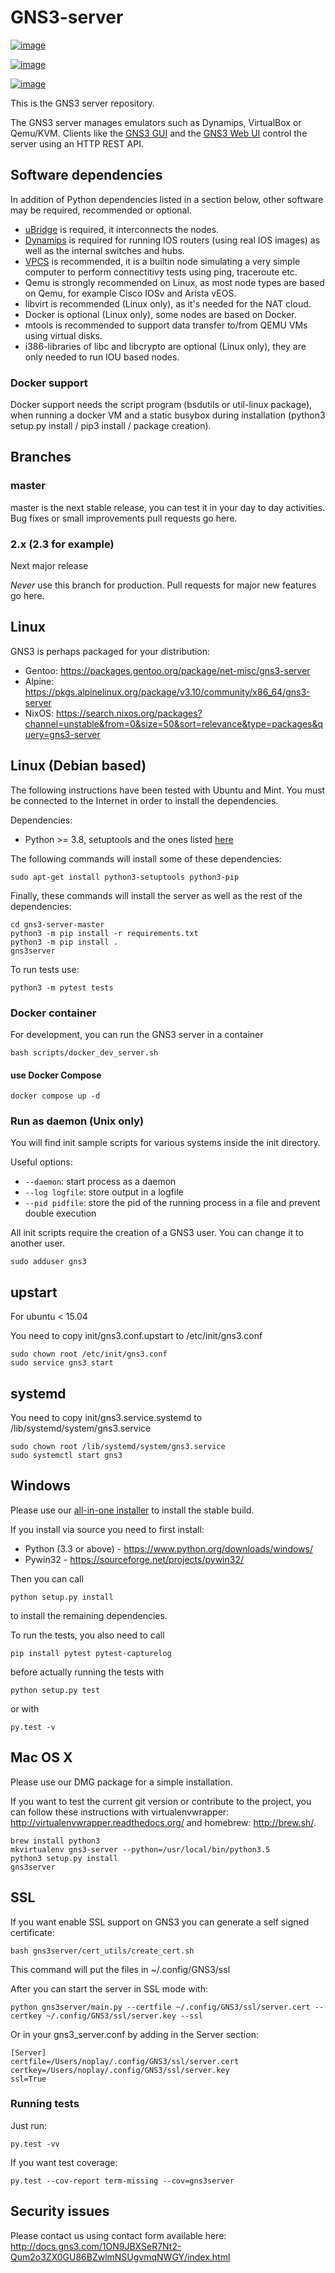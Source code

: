 GNS3-server
===========

[![image](https://github.com/GNS3/gns3-server/workflows/testing/badge.svg)](https://github.com/GNS3/gns3-server/actions?query=workflow%3Atesting)

[![image](https://img.shields.io/pypi/v/gns3-server.svg)](https://pypi.python.org/pypi/gns3-server)

[![image](https://snyk.io/test/github/GNS3/gns3-server/badge.svg)](https://snyk.io/test/github/GNS3/gns3-server)

This is the GNS3 server repository.

The GNS3 server manages emulators such as Dynamips, VirtualBox or
Qemu/KVM. Clients like the [GNS3 GUI](https://github.com/GNS3/gns3-gui/)
and the [GNS3 Web UI](https://github.com/GNS3/gns3-web-ui) control the
server using an HTTP REST API.

Software dependencies
---------------------

In addition of Python dependencies listed in a section below, other
software may be required, recommended or optional.

-   [uBridge](https://github.com/GNS3/ubridge/) is required, it
    interconnects the nodes.
-   [Dynamips](https://github.com/GNS3/dynamips/) is required for
    running IOS routers (using real IOS images) as well as the internal
    switches and hubs.
-   [VPCS](https://github.com/GNS3/vpcs/) is recommended, it is a
    builtin node simulating a very simple computer to perform
    connectitivy tests using ping, traceroute etc.
-   Qemu is strongly recommended on Linux, as most node types are based
    on Qemu, for example Cisco IOSv and Arista vEOS.
-   libvirt is recommended (Linux only), as it\'s needed for the NAT
    cloud.
-   Docker is optional (Linux only), some nodes are based on Docker.
-   mtools is recommended to support data transfer to/from QEMU VMs
    using virtual disks.
-   i386-libraries of libc and libcrypto are optional (Linux only), they
    are only needed to run IOU based nodes.

### Docker support

Docker support needs the script program (bsdutils or
util-linux package), when running a docker VM and a static
busybox during installation (python3 setup.py install / pip3 install /
package creation).

Branches
--------

### master

master is the next stable release, you can test it in your day to day
activities. Bug fixes or small improvements pull requests go here.

### 2.x (2.3 for example)

Next major release

*Never* use this branch for production. Pull requests for major new
features go here.

Linux
-----

GNS3 is perhaps packaged for your distribution:

-   Gentoo: <https://packages.gentoo.org/package/net-misc/gns3-server>
-   Alpine:
    <https://pkgs.alpinelinux.org/package/v3.10/community/x86_64/gns3-server>
-   NixOS:
    <https://search.nixos.org/packages?channel=unstable&from=0&size=50&sort=relevance&type=packages&query=gns3-server>

Linux (Debian based)
--------------------

The following instructions have been tested with Ubuntu and Mint. You
must be connected to the Internet in order to install the dependencies.

Dependencies:

-   Python >= 3.8, setuptools and the ones listed
    [here](https://github.com/GNS3/gns3-server/blob/master/requirements.txt)

The following commands will install some of these dependencies:

``` {.bash}
sudo apt-get install python3-setuptools python3-pip
```

Finally, these commands will install the server as well as the rest of
the dependencies:

``` {.bash}
cd gns3-server-master
python3 -m pip install -r requirements.txt
python3 -m pip install .
gns3server
```

To run tests use:

``` {.bash}
python3 -m pytest tests
```

### Docker container

For development, you can run the GNS3 server in a container

``` {.bash}
bash scripts/docker_dev_server.sh
```

#### use Docker Compose

``` {.bash}
docker compose up -d
```

### Run as daemon (Unix only)

You will find init sample scripts for various systems inside the init
directory.

Useful options:

-   `--daemon`: start process as a daemon
-   `--log logfile`: store output in a logfile
-   `--pid pidfile`: store the pid of the running process in a file and
    prevent double execution

All init scripts require the creation of a GNS3 user. You can change it
to another user.

``` {.bash}
sudo adduser gns3
```

upstart
-------

For ubuntu < 15.04

You need to copy init/gns3.conf.upstart to /etc/init/gns3.conf

``` {.bash}
sudo chown root /etc/init/gns3.conf
sudo service gns3 start
```

systemd
-------

You need to copy init/gns3.service.systemd to
/lib/systemd/system/gns3.service

``` {.bash}
sudo chown root /lib/systemd/system/gns3.service
sudo systemctl start gns3
```

Windows
-------

Please use our [all-in-one
installer](https://community.gns3.com/software/download) to install the
stable build.

If you install via source you need to first install:

-   Python (3.3 or above) - <https://www.python.org/downloads/windows/>
-   Pywin32 - <https://sourceforge.net/projects/pywin32/>

Then you can call

``` {.bash}
python setup.py install
```

to install the remaining dependencies.

To run the tests, you also need to call

``` {.bash}
pip install pytest pytest-capturelog
```

before actually running the tests with

``` {.bash}
python setup.py test
```

or with

``` {.bash}
py.test -v
```

Mac OS X
--------

Please use our DMG package for a simple installation.

If you want to test the current git version or contribute to the
project, you can follow these instructions with virtualenvwrapper:
<http://virtualenvwrapper.readthedocs.org/> and homebrew:
<http://brew.sh/>.

``` {.bash}
brew install python3
mkvirtualenv gns3-server --python=/usr/local/bin/python3.5
python3 setup.py install
gns3server
```

SSL
---

If you want enable SSL support on GNS3 you can generate a self signed
certificate:

``` {.bash}
bash gns3server/cert_utils/create_cert.sh
```

This command will put the files in \~/.config/GNS3/ssl

After you can start the server in SSL mode with:

``` {.bash}
python gns3server/main.py --certfile ~/.config/GNS3/ssl/server.cert --certkey ~/.config/GNS3/ssl/server.key --ssl
```

Or in your gns3\_server.conf by adding in the Server section:

``` {.ini}
[Server]
certfile=/Users/noplay/.config/GNS3/ssl/server.cert
certkey=/Users/noplay/.config/GNS3/ssl/server.key
ssl=True
```

### Running tests

Just run:

``` {.bash}
py.test -vv
```

If you want test coverage:

``` {.bash}
py.test --cov-report term-missing --cov=gns3server
```

Security issues
---------------

Please contact us using contact form available here:
<http://docs.gns3.com/1ON9JBXSeR7Nt2-Qum2o3ZX0GU86BZwlmNSUgvmqNWGY/index.html>
